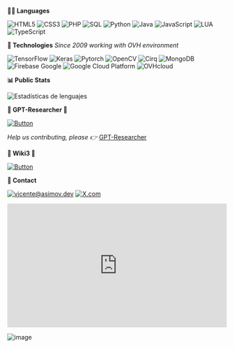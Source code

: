 **🧑‍💻 Languages**

![HTML5](https://img.shields.io/badge/HTML5-E34F26?style=for-the-badge&logo=html5&logoColor=white) ![CSS3](https://img.shields.io/badge/CSS3-1572B6?style=for-the-badge&logo=css3&logoColor=white) ![PHP](https://img.shields.io/badge/PHP-777BB4?style=for-the-badge&logo=php&logoColor=white) ![SQL](https://img.shields.io/badge/SQL-4479A1?style=for-the-badge&logo=mysql&logoColor=white) ![Python](https://img.shields.io/badge/Python-3776AB?style=for-the-badge&logo=python&logoColor=white) ![Java](https://img.shields.io/badge/Java-007396?style=for-the-badge&logo=java&logoColor=white)  ![JavaScript](https://img.shields.io/badge/JavaScript-007396?style=for-the-badge&logo=javascript&logoColor=orange) ![LUA](https://img.shields.io/badge/LUA-2C2D72?style=for-the-badge&logo=lua&logoColor=white) ![TypeScript](https://img.shields.io/badge/TypeScript-007ACC?style=for-the-badge&logo=typescript&logoColor=white)

**🔧 Technologies**
*Since 2009 working with OVH environment*

![TensorFlow](https://img.shields.io/badge/TensorFlow-FF6F00?style=for-the-badge&logo=tensorflow&logoColor=white) ![Keras](https://img.shields.io/badge/Keras-D00000?style=for-the-badge&logo=keras&logoColor=white) ![Pytorch](https://img.shields.io/badge/Pytorch-EE4C2C?style=for-the-badge&logo=pytorch&logoColor=white) ![OpenCV](https://img.shields.io/badge/OpenCV-5C3EE8?style=for-the-badge&logo=opencv&logoColor=white) ![Cirq](https://img.shields.io/badge/Cirq-14213D?style=for-the-badge&logo=quantum&logoColor=white) ![MongoDB](https://img.shields.io/badge/MongoDB-47A248?style=for-the-badge&logo=mongodb&logoColor=white) ![Firebase Google](https://img.shields.io/badge/Firebase%20Google-FFCA28?style=for-the-badge&logo=firebase&logoColor=white) ![Google Cloud Platform](https://img.shields.io/badge/Google%20Cloud%20Platform-4285F4?style=for-the-badge&logo=google-cloud&logoColor=white) ![OVHcloud](https://img.shields.io/badge/OVHcloud-212b35?style=for-the-badge&logo=ovh&logoColor=white) 

**📊 Public Stats**

![Estadísticas de lenguajes](https://github-readme-stats.vercel.app/api/top-langs/?username=notvicent3&langs_count=8&layout=compact&theme=radical)

**📁 GPT-Researcher 💜** 

[![Button](https://img.shields.io/badge/GPTRESEARCHER-Show2USyourLOVE-purple?style=for-the-badge)](https://github.com/assafelovic/gpt-researcher) 

*Help us contributing, please  👉* [GPT-Researcher](https://github.com/assafelovic/gpt-researcher/blob/master/CONTRIBUTING.md) 

**📖 Wiki3 🧡** 

[![Button](https://img.shields.io/badge/WikiTRES-orange?style=for-the-badge)](https://github.com/notvicent3/wiki3) 

**📧 Contact**

[![vicente@asimov.dev](https://img.shields.io/badge/vicente@asimov.dev-green?style=for-the-badge)](mailto:vicente@asimov.dev)
[![X.com](https://img.shields.io/badge/@notvicent3-red?style=for-the-badge)](https://x.com/notvicent3)

<div style="position: relative; padding-bottom: 56.25%; height: 0;">
  <iframe src="https://www.youtube.com/embed/dkM9GxaCow4" style="position: absolute; width: 100%; height: 100%; left: 0; top: 0;" frameborder="0" allowfullscreen="true"></iframe>
</div>

![image](https://github.com/notvicent3/notvicent3/assets/132854638/5d1f0836-352e-4c27-9a5a-51317223629c)





